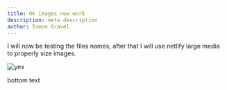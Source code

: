 ```yaml
---
title: Ok images now work
description: meta description
author: Simon Gravel
---
```

I will now be testing the files names, after that I will use netlify large media to properly size images.



![yes](/img/img_0506.webp "test")

bottom text
